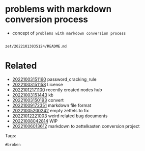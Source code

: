 # problems with markdown conversion process

- concept of `problems with markdown conversion process`

```
```

` zet/20221013035124/README.md `

# Related

- [20221003151160](/zet/20221003151160/README.md) password_cracking_rule
- [20221003151158](/zet/20221003151158/README.md) License
- [20221012171100](/zet/20221012171100/README.md) recently created nodes hub
- [20221003151443](/zet/20221003151443/README.md) kb
- [20221003150193](/zet/20221003150193/README.md) convert
- [20221009172351](/zet/20221009172351/README.md) markdown file format
- [20221005200242](/zet/20221005200242/README.md) empty zettels to fix
- [20221012221003](/zet/20221012221003/README.md) weird related bug documents
- [20221008042814](/zet/20221008042814/README.md) WIP
- [20221006013612](/zet/20221006013612/README.md) markdown to zettelkasten conversion project

Tags:

    #broken
